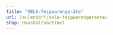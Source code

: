 ```yaml
---
title: "SELA-Teigwarengeräte"
url: /aulendorf/sela-teigwarengeraete/
shop: Haushaltsartikel
---
```

